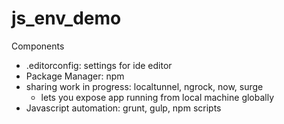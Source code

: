 # js_env_demo

Components
* .editorconfig: settings for ide editor 
* Package Manager: npm
* sharing work in progress: localtunnel, ngrock, now, surge  
	* lets you expose app running from local machine globally 
* Javascript automation: grunt, gulp, npm scripts 
